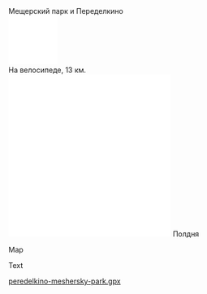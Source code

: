 
<link rel="stylesheet" href="../assets-custom/css/style-markdown.css">
<div class="cover-container" style="background-image: url('meshersky-1600.jpg');">
	<div class="cover-text">
		<div class="cover-title">
            Мещерский парк и Переделкино
        </div>
		<div class="cover-description">
			<div class="packages-location">
                <img loading="lazy" src="../assets-custom/bike-96.png" alt="" class="cover-icon">
                <div class="h4-default regular">На велосипеде, 13 км.</div>
            </div>
            <div>
                <img class="cover-icon" loading="lazy" src="../assets-custom/icon_time.png" alt=""  />
                <span>Полдня</span>
            </div>
		</div>
	</div>
</div>

Map

<div id="map"></div>

Text

[peredelkino-meshersky-park.gpx](peredelkino-meshersky-park.gpx)







<script src="https://api.mapbox.com/mapbox-gl-js/v2.14.1/mapbox-gl.js"></script>

<script src="../assets-custom/js/gpx2mapbox.js"></script>

<script>
	initializeGPXMap({
		gpxFilePath: 'peredelkino-meshersky-park.gpx',
		center: [37.6173, 55.7558],
		zoom: 6, 
		containerId: 'map'
	});
</script>